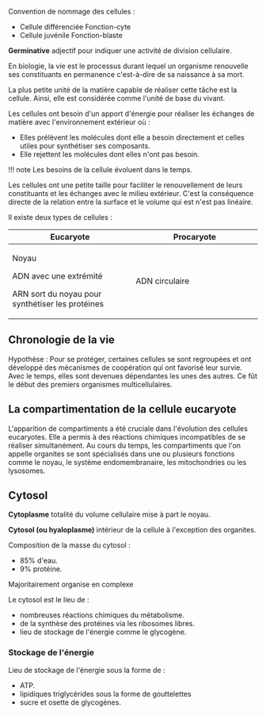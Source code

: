 Convention de nommage des cellules :

* Cellule différenciée Fonction-cyte
* Cellule juvénile Fonction-blaste

__Germinative__ adjectif pour indiquer une activité de division cellulaire.

En biologie, la vie est le processus durant lequel un organisme renouvelle ses constituants en permanence c'est-à-dire de sa naissance à sa mort.

La plus petite unité de la matière capable de réaliser cette tâche est la cellule. Ainsi, elle est considérée comme l'unité de base du vivant.

Les cellules ont besoin d'un apport d'énergie pour réaliser les échanges de matière avec l'environnement extérieur où :

* Elles prélèvent les molécules dont elle a besoin directement et celles utiles pour synthétiser ses composants.
* Elle rejettent les molécules dont elles n'ont pas besoin.

!!! note
    Les besoins de la cellule évoluent dans le temps.

Les cellules ont une petite taille pour faciliter le renouvellement de leurs constituants et les échanges avec le milieu extérieur. C'est la conséquence directe de la relation entre la surface et le volume qui est n'est pas linéaire.

Il existe deux types de cellules :

<table>
<colgroup>
<col style="width: 49%" />
<col style="width: 50%" />
</colgroup>
<thead>
<tr class="header">
<th>Eucaryote</th>
<th>Procaryote</th>
</tr>
</thead>
<tbody>
<tr class="odd">
<td><p>Noyau</p>
<p>ADN avec une extrémité</p>
<p>ARN sort du noyau pour synthétiser les protéines</p></td>
<td>ADN circulaire</td>
</tr>
</tbody>
</table>

## Chronologie de la vie

Hypothèse : Pour se protéger, certaines cellules se sont regroupées et ont développé des mécanismes de coopération qui ont favorisé leur survie. Avec le temps, elles sont devenues dépendantes les unes des autres. Ce fût le début des premiers organismes multicellulaires.

## La compartimentation de la cellule eucaryote

L'apparition de compartiments a été cruciale dans l'évolution des cellules eucaryotes. Elle a permis à des réactions chimiques incompatibles de se réaliser simultanément. Au cours du temps, les compartiments que l'on appelle organites se sont spécialisés dans une ou plusieurs fonctions comme le noyau, le système endomembranaire, les mitochondries ou les lysosomes.

## Cytosol

__Cytoplasme__ totalité du volume cellulaire mise à part le noyau.

__Cytosol (ou hyaloplasme)__ intérieur de la cellule à l'exception des organites.

Composition de la masse du cytosol :

* 85% d'eau.
* 9% protéine.

Majoritairement organise en complexe

Le cytosol est le lieu de :

* nombreuses réactions chimiques du métabolisme.
* de la synthèse des protéines via les ribosomes libres.
* lieu de stockage de l'énergie comme le glycogène.

### Stockage de l'énergie

Lieu de stockage de l'énergie sous la forme de :

* ATP.
* lipidiques triglycérides sous la forme de gouttelettes
* sucre et osette de glycogènes.
